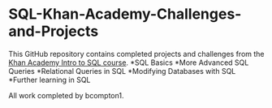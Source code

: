 # SQL-Khan-Academy-Challenges-and-Projects
This GitHub repository contains completed projects and challenges from the [Khan Academy Intro to SQL course](https://www.khanacademy.org/computing/computer-programming/sql).
*SQL Basics
*More Advanced SQL Queries
*Relational Queries in SQL
*Modifying Databases with SQL
*Further learning in SQL

All work completed by bcompton1.
